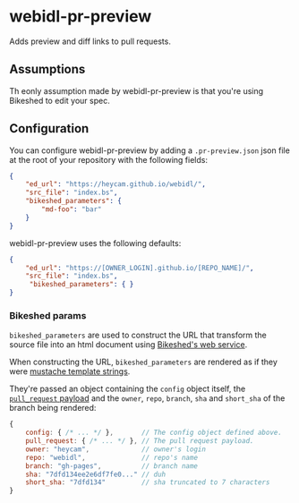 # webidl-pr-preview
Adds preview and diff links to pull requests.

## Assumptions

Th eonly assumption made by webidl-pr-preview is that you're using Bikeshed to edit your spec.

## Configuration

You can configure webidl-pr-preview by adding a
`.pr-preview.json` json file at the root of your repository
with the following fields:

```json
{
    "ed_url": "https://heycam.github.io/webidl/",
    "src_file": "index.bs",
    "bikeshed_parameters": {
        "md-foo": "bar"
    }
}
```

webidl-pr-preview uses the following defaults:

```json
{
    "ed_url": "https://[OWNER_LOGIN].github.io/[REPO_NAME]/",
    "src_file": "index.bs",
     "bikeshed_parameters": { }
}
```

### Bikeshed params

`bikeshed_parameters` are used to construct the URL that transform the source file into an html document
using [Bikeshed's web service](https://api.csswg.org/bikeshed/).

When constructing the URL, `bikeshed_parameters` are rendered as if they were [mustache template strings](https://github.com/janl/mustache.js#mustachejs---logic-less-mustache-templates-with-javascript).

They're passed an object containing the `config` object itself,
the [`pull_request` payload](https://developer.github.com/v3/pulls/#get-a-single-pull-request)
and the `owner`, `repo`, `branch`, `sha` and `short_sha` of the branch being rendered:

```js
{
    config: { /* ... */ },       // The config object defined above.
    pull_request: { /* ... */ }, // The pull request payload.
    owner: "heycam",             // owner's login
    repo: "webidl",              // repo's name
    branch: "gh-pages",          // branch name
    sha: "7dfd134ee2e6df7fe0..." // duh
    short_sha: "7dfd134"         // sha truncated to 7 characters
}
```

